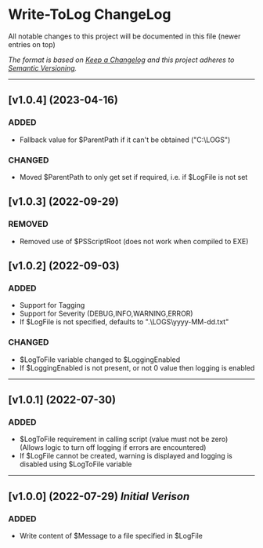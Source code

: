 # Write-ToLog ChangeLog
 
All notable changes to this project will be documented in this file
(newer entries on top)

_The format is based on [Keep a Changelog](http://keepachangelog.com/)
and this project adheres to [Semantic Versioning](http://semver.org/)._

---

## [v1.0.4] (2023-04-16)

### ADDED
- Fallback value for $ParentPath if it can't be obtained ("C:\LOGS")

### CHANGED
- Moved $ParentPath to only get set if required, i.e. if $LogFile is not set

## [v1.0.3] (2022-09-29)

### REMOVED
- Removed use of $PSScriptRoot (does not work when compiled to EXE)

## [v1.0.2] (2022-09-03)

### ADDED
- Support for Tagging
- Support for Severity (DEBUG,INFO,WARNING,ERROR)
- If $LogFile is not specified, defaults to ".\LOGS\yyyy-MM-dd.txt"

### CHANGED
- $LogToFile variable changed to $LoggingEnabled
- If $LoggingEnabled is not present, or not 0 value then logging is enabled

---
## [v1.0.1] (2022-07-30)

### ADDED
- $LogToFile requirement in calling script (value must not be zero)  
  (Allows logic to turn off logging if errors are encountered)
- If $LogFile cannot be created, warning is displayed and logging is disabled using $LogToFile variable

---
## [v1.0.0] (2022-07-29) _Initial Verison_
### ADDED
- Write content of $Message to a file specified in $LogFile
